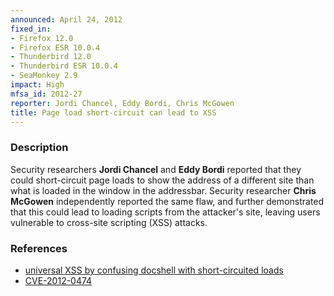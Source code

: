 ```yaml
---
announced: April 24, 2012
fixed_in:
- Firefox 12.0
- Firefox ESR 10.0.4
- Thunderbird 12.0
- Thunderbird ESR 10.0.4
- SeaMonkey 2.9
impact: High
mfsa_id: 2012-27
reporter: Jordi Chancel, Eddy Bordi, Chris McGowen
title: Page load short-circuit can lead to XSS
---
```


<h3>Description</h3>

<p>Security researchers <strong>Jordi Chancel</strong> and <strong>Eddy
Bordi</strong> reported that they could short-circuit page loads to show the
address of a different site than what is loaded in the window in the addressbar.
Security researcher <strong>Chris McGowen</strong> independently reported the
same flaw, and further demonstrated that this could lead to loading scripts from
the attacker's site, leaving users vulnerable to cross-site scripting (XSS)
attacks.
</p>


<h3>References</h3>

<ul>
  <li><a href="https://bugzilla.mozilla.org/buglist.cgi?bug_id=687745,737307">
      universal XSS by confusing docshell with short-circuited loads</a></li>
  <li><a href="http://cve.mitre.org/cgi-bin/cvename.cgi?name=CVE-2012-0474" class="ex-ref">CVE-2012-0474</a></li>
</ul>



